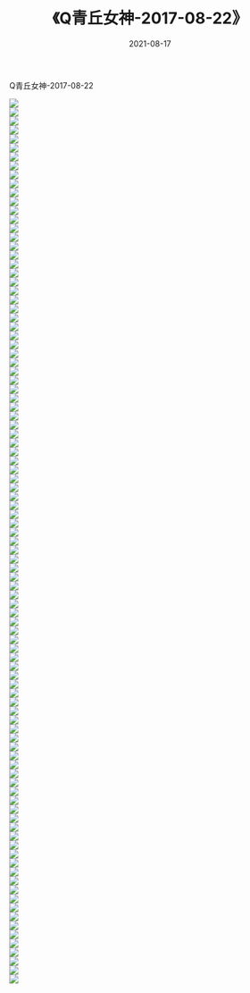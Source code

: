 ﻿---
layout: post
title:  《Q青丘女神-2017-08-22》
date:   2021-08-17
img: http://img.660000.xyz/Sharelink/网络美图/2021/Q青丘女神-2017-08-22/000.jpg
categories: [美女, 清纯, 唯美]
---

Q青丘女神-2017-08-22

  ![](http://img.660000.xyz/Sharelink/网络美图/2021/Q青丘女神-2017-08-22/001.jpg) <br> ![](http://img.660000.xyz/Sharelink/网络美图/2021/Q青丘女神-2017-08-22/002.jpg) <br> ![](http://img.660000.xyz/Sharelink/网络美图/2021/Q青丘女神-2017-08-22/003.jpg) <br> ![](http://img.660000.xyz/Sharelink/网络美图/2021/Q青丘女神-2017-08-22/004.jpg) <br> ![](http://img.660000.xyz/Sharelink/网络美图/2021/Q青丘女神-2017-08-22/005.jpg) <br> ![](http://img.660000.xyz/Sharelink/网络美图/2021/Q青丘女神-2017-08-22/006.jpg) <br> ![](http://img.660000.xyz/Sharelink/网络美图/2021/Q青丘女神-2017-08-22/007.jpg) <br> ![](http://img.660000.xyz/Sharelink/网络美图/2021/Q青丘女神-2017-08-22/008.jpg) <br> ![](http://img.660000.xyz/Sharelink/网络美图/2021/Q青丘女神-2017-08-22/009.jpg) <br> ![](http://img.660000.xyz/Sharelink/网络美图/2021/Q青丘女神-2017-08-22/010.jpg) <br> ![](http://img.660000.xyz/Sharelink/网络美图/2021/Q青丘女神-2017-08-22/011.jpg) <br> ![](http://img.660000.xyz/Sharelink/网络美图/2021/Q青丘女神-2017-08-22/012.jpg) <br> ![](http://img.660000.xyz/Sharelink/网络美图/2021/Q青丘女神-2017-08-22/013.jpg) <br> ![](http://img.660000.xyz/Sharelink/网络美图/2021/Q青丘女神-2017-08-22/014.jpg) <br> ![](http://img.660000.xyz/Sharelink/网络美图/2021/Q青丘女神-2017-08-22/015.jpg) <br> ![](http://img.660000.xyz/Sharelink/网络美图/2021/Q青丘女神-2017-08-22/016.jpg) <br> ![](http://img.660000.xyz/Sharelink/网络美图/2021/Q青丘女神-2017-08-22/017.jpg) <br> ![](http://img.660000.xyz/Sharelink/网络美图/2021/Q青丘女神-2017-08-22/018.jpg) <br> ![](http://img.660000.xyz/Sharelink/网络美图/2021/Q青丘女神-2017-08-22/019.jpg) <br> ![](http://img.660000.xyz/Sharelink/网络美图/2021/Q青丘女神-2017-08-22/020.jpg) <br> ![](http://img.660000.xyz/Sharelink/网络美图/2021/Q青丘女神-2017-08-22/021.jpg) <br> ![](http://img.660000.xyz/Sharelink/网络美图/2021/Q青丘女神-2017-08-22/022.jpg) <br> ![](http://img.660000.xyz/Sharelink/网络美图/2021/Q青丘女神-2017-08-22/023.jpg) <br> ![](http://img.660000.xyz/Sharelink/网络美图/2021/Q青丘女神-2017-08-22/024.jpg) <br> ![](http://img.660000.xyz/Sharelink/网络美图/2021/Q青丘女神-2017-08-22/025.jpg) <br> ![](http://img.660000.xyz/Sharelink/网络美图/2021/Q青丘女神-2017-08-22/026.jpg) <br> ![](http://img.660000.xyz/Sharelink/网络美图/2021/Q青丘女神-2017-08-22/027.jpg) <br> ![](http://img.660000.xyz/Sharelink/网络美图/2021/Q青丘女神-2017-08-22/028.jpg) <br> ![](http://img.660000.xyz/Sharelink/网络美图/2021/Q青丘女神-2017-08-22/029.jpg) <br> ![](http://img.660000.xyz/Sharelink/网络美图/2021/Q青丘女神-2017-08-22/030.jpg) <br> ![](http://img.660000.xyz/Sharelink/网络美图/2021/Q青丘女神-2017-08-22/031.jpg) <br> ![](http://img.660000.xyz/Sharelink/网络美图/2021/Q青丘女神-2017-08-22/032.jpg) <br> ![](http://img.660000.xyz/Sharelink/网络美图/2021/Q青丘女神-2017-08-22/033.jpg) <br> ![](http://img.660000.xyz/Sharelink/网络美图/2021/Q青丘女神-2017-08-22/034.jpg) <br> ![](http://img.660000.xyz/Sharelink/网络美图/2021/Q青丘女神-2017-08-22/035.jpg) <br> ![](http://img.660000.xyz/Sharelink/网络美图/2021/Q青丘女神-2017-08-22/036.jpg) <br> ![](http://img.660000.xyz/Sharelink/网络美图/2021/Q青丘女神-2017-08-22/037.jpg) <br> ![](http://img.660000.xyz/Sharelink/网络美图/2021/Q青丘女神-2017-08-22/038.jpg) <br> ![](http://img.660000.xyz/Sharelink/网络美图/2021/Q青丘女神-2017-08-22/039.jpg) <br> ![](http://img.660000.xyz/Sharelink/网络美图/2021/Q青丘女神-2017-08-22/040.jpg) <br> ![](http://img.660000.xyz/Sharelink/网络美图/2021/Q青丘女神-2017-08-22/041.jpg) <br> ![](http://img.660000.xyz/Sharelink/网络美图/2021/Q青丘女神-2017-08-22/042.jpg) <br> ![](http://img.660000.xyz/Sharelink/网络美图/2021/Q青丘女神-2017-08-22/043.jpg) <br> ![](http://img.660000.xyz/Sharelink/网络美图/2021/Q青丘女神-2017-08-22/044.jpg) <br> ![](http://img.660000.xyz/Sharelink/网络美图/2021/Q青丘女神-2017-08-22/045.jpg) <br> ![](http://img.660000.xyz/Sharelink/网络美图/2021/Q青丘女神-2017-08-22/046.jpg) <br> ![](http://img.660000.xyz/Sharelink/网络美图/2021/Q青丘女神-2017-08-22/047.jpg) <br> ![](http://img.660000.xyz/Sharelink/网络美图/2021/Q青丘女神-2017-08-22/048.jpg) <br> ![](http://img.660000.xyz/Sharelink/网络美图/2021/Q青丘女神-2017-08-22/049.jpg) <br> ![](http://img.660000.xyz/Sharelink/网络美图/2021/Q青丘女神-2017-08-22/050.jpg) <br> ![](http://img.660000.xyz/Sharelink/网络美图/2021/Q青丘女神-2017-08-22/051.jpg) <br> ![](http://img.660000.xyz/Sharelink/网络美图/2021/Q青丘女神-2017-08-22/052.jpg) <br> ![](http://img.660000.xyz/Sharelink/网络美图/2021/Q青丘女神-2017-08-22/053.jpg) <br> ![](http://img.660000.xyz/Sharelink/网络美图/2021/Q青丘女神-2017-08-22/054.jpg) <br> ![](http://img.660000.xyz/Sharelink/网络美图/2021/Q青丘女神-2017-08-22/055.jpg) <br> ![](http://img.660000.xyz/Sharelink/网络美图/2021/Q青丘女神-2017-08-22/056.jpg) <br> ![](http://img.660000.xyz/Sharelink/网络美图/2021/Q青丘女神-2017-08-22/057.jpg) <br> ![](http://img.660000.xyz/Sharelink/网络美图/2021/Q青丘女神-2017-08-22/058.jpg) <br> ![](http://img.660000.xyz/Sharelink/网络美图/2021/Q青丘女神-2017-08-22/059.jpg) <br> ![](http://img.660000.xyz/Sharelink/网络美图/2021/Q青丘女神-2017-08-22/060.jpg) <br> ![](http://img.660000.xyz/Sharelink/网络美图/2021/Q青丘女神-2017-08-22/061.jpg) <br> ![](http://img.660000.xyz/Sharelink/网络美图/2021/Q青丘女神-2017-08-22/062.jpg) <br> ![](http://img.660000.xyz/Sharelink/网络美图/2021/Q青丘女神-2017-08-22/063.jpg) <br> ![](http://img.660000.xyz/Sharelink/网络美图/2021/Q青丘女神-2017-08-22/064.jpg) <br> ![](http://img.660000.xyz/Sharelink/网络美图/2021/Q青丘女神-2017-08-22/065.jpg) <br> ![](http://img.660000.xyz/Sharelink/网络美图/2021/Q青丘女神-2017-08-22/066.jpg) <br> ![](http://img.660000.xyz/Sharelink/网络美图/2021/Q青丘女神-2017-08-22/067.jpg) <br> ![](http://img.660000.xyz/Sharelink/网络美图/2021/Q青丘女神-2017-08-22/068.jpg) <br> ![](http://img.660000.xyz/Sharelink/网络美图/2021/Q青丘女神-2017-08-22/069.jpg) <br> ![](http://img.660000.xyz/Sharelink/网络美图/2021/Q青丘女神-2017-08-22/070.jpg) <br> ![](http://img.660000.xyz/Sharelink/网络美图/2021/Q青丘女神-2017-08-22/071.jpg) <br> ![](http://img.660000.xyz/Sharelink/网络美图/2021/Q青丘女神-2017-08-22/072.jpg) <br> ![](http://img.660000.xyz/Sharelink/网络美图/2021/Q青丘女神-2017-08-22/073.jpg) <br> ![](http://img.660000.xyz/Sharelink/网络美图/2021/Q青丘女神-2017-08-22/074.jpg) <br> ![](http://img.660000.xyz/Sharelink/网络美图/2021/Q青丘女神-2017-08-22/075.jpg) <br> ![](http://img.660000.xyz/Sharelink/网络美图/2021/Q青丘女神-2017-08-22/076.jpg) <br> ![](http://img.660000.xyz/Sharelink/网络美图/2021/Q青丘女神-2017-08-22/077.jpg) <br> ![](http://img.660000.xyz/Sharelink/网络美图/2021/Q青丘女神-2017-08-22/078.jpg) <br> ![](http://img.660000.xyz/Sharelink/网络美图/2021/Q青丘女神-2017-08-22/079.jpg) <br> ![](http://img.660000.xyz/Sharelink/网络美图/2021/Q青丘女神-2017-08-22/080.jpg) <br> ![](http://img.660000.xyz/Sharelink/网络美图/2021/Q青丘女神-2017-08-22/081.jpg) <br> ![](http://img.660000.xyz/Sharelink/网络美图/2021/Q青丘女神-2017-08-22/082.jpg) <br> ![](http://img.660000.xyz/Sharelink/网络美图/2021/Q青丘女神-2017-08-22/083.jpg) <br> ![](http://img.660000.xyz/Sharelink/网络美图/2021/Q青丘女神-2017-08-22/084.jpg) <br> ![](http://img.660000.xyz/Sharelink/网络美图/2021/Q青丘女神-2017-08-22/085.jpg) <br> ![](http://img.660000.xyz/Sharelink/网络美图/2021/Q青丘女神-2017-08-22/086.jpg) <br> ![](http://img.660000.xyz/Sharelink/网络美图/2021/Q青丘女神-2017-08-22/087.jpg) <br> ![](http://img.660000.xyz/Sharelink/网络美图/2021/Q青丘女神-2017-08-22/088.jpg) <br> ![](http://img.660000.xyz/Sharelink/网络美图/2021/Q青丘女神-2017-08-22/089.jpg) <br> ![](http://img.660000.xyz/Sharelink/网络美图/2021/Q青丘女神-2017-08-22/090.jpg) <br> ![](http://img.660000.xyz/Sharelink/网络美图/2021/Q青丘女神-2017-08-22/091.jpg) <br> ![](http://img.660000.xyz/Sharelink/网络美图/2021/Q青丘女神-2017-08-22/092.jpg) <br> ![](http://img.660000.xyz/Sharelink/网络美图/2021/Q青丘女神-2017-08-22/093.jpg) <br> ![](http://img.660000.xyz/Sharelink/网络美图/2021/Q青丘女神-2017-08-22/094.jpg) <br> ![](http://img.660000.xyz/Sharelink/网络美图/2021/Q青丘女神-2017-08-22/095.jpg) <br> ![](http://img.660000.xyz/Sharelink/网络美图/2021/Q青丘女神-2017-08-22/096.jpg) <br> ![](http://img.660000.xyz/Sharelink/网络美图/2021/Q青丘女神-2017-08-22/097.jpg) <br> ![](http://img.660000.xyz/Sharelink/网络美图/2021/Q青丘女神-2017-08-22/098.jpg) <br> ![](http://img.660000.xyz/Sharelink/网络美图/2021/Q青丘女神-2017-08-22/099.jpg) <br>